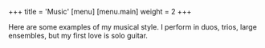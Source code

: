 +++
title = 'Music'
[menu]
	[menu.main]
		weight = 2
+++

Here are some examples of my musical style.  I perform in duos, trios, large ensembles, but my first love is solo guitar.
